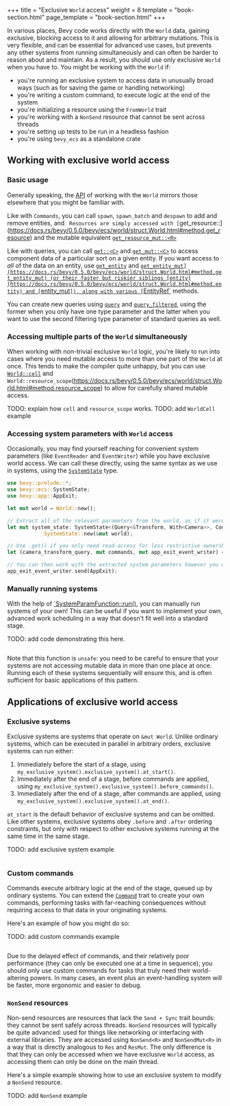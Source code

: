 +++
title = "Exclusive `World` access"
weight = 8
template = "book-section.html"
page_template = "book-section.html"
+++

In various places, Bevy code works directly with the `World` data, gaining exclusive, blocking access to it and allowing for arbitrary mutations.
This is very flexible, and can be essential for advanced use cases, but prevents any other systems from running simultaneously and can often be harder to reason about and maintain.
As a result, you should use only exclusive `World` when you have to.
You might be working with the `World` if:

- you're running an exclusive system to access data in unusually broad ways (such as for saving the game or handling networking)
- you're writing a custom command, to execute logic at the end of the system
- you're initializing a resource using the `FromWorld` trait
- you're working with a `NonSend` resource that cannot be sent across threads
- you're setting up tests to be run in a headless fashion
- you're using `bevy_ecs` as a standalone crate

## Working with exclusive world access

### Basic usage

Generally speaking, the [API](https://docs.rs/bevy/0.5.0/bevy/ecs/world/struct.World.html) of working with the `World` mirrors those elsewhere that you might be familiar with.

Like with `Commands`, you can call `spawn`, `spawn_batch` and `despawn` to add and remove entities, and `
Resources are simply accessed with [`get_resource::<R>](https://docs.rs/bevy/0.5.0/bevy/ecs/world/struct.World.html#method.get_resource) and the mutable equivalent [`get_resource_mut::<R>`](https://docs.rs/bevy/0.5.0/bevy/ecs/world/struct.World.html#method.get_resource)

Like with queries, you can call [`get::<C>`](https://docs.rs/bevy/0.5.0/bevy/ecs/world/struct.World.html#method.get) and [`get_mut::<C>`](https://docs.rs/bevy/0.5.0/bevy/ecs/world/struct.World.html#method.get_mut) to access component data of a particular sort on a given entity. 
If you want access to *all* of the data on an entity, use [`get_entity`](https://docs.rs/bevy/0.5.0/bevy/ecs/world/struct.World.html#method.get_entity) and [`get_entity_mut](https://docs.rs/bevy/0.5.0/bevy/ecs/world/struct.World.html#method.get_entity_mut) (or their faster but riskier siblings [entity](https://docs.rs/bevy/0.5.0/bevy/ecs/world/struct.World.html#method.entity) and [`entity_mut`]), along with various [`EntityRef`](https://docs.rs/bevy/0.5.0/bevy/ecs/world/struct.EntityRef.html) methods.

You can create new queries using [`query`](https://docs.rs/bevy/0.5.0/bevy/ecs/world/struct.World.html#method.query) and [`query_filtered`](https://docs.rs/bevy/0.5.0/bevy/ecs/world/struct.World.html#method.query_filtered), using the former when you only have one type parameter and the latter when you want to use the second filtering type parameter of standard queries as well.

### Accessing multiple parts of the `World` simultaneously

When working with non-trivial exclusive `World` logic, you're likely to run into cases where you need mutable access to more than one part of the `World` at once.
This tends to make the compiler quite unhappy, but you can use [`World::cell`](https://docs.rs/bevy/0.5.0/bevy/ecs/world/struct.World.html#method.bundles) and `World::resource_scope`(https://docs.rs/bevy/0.5.0/bevy/ecs/world/struct.World.html#method.resource_scope) to allow for carefully shared mutable access.

TODO: explain how `cell` and `resource_scope` works.
TODO: add `WorldCell` example

### Accessing system parameters with `World` access

Occasionally, you may find yourself reaching for convenient system parameters (like `EventReader` and `EventWriter`) while you have exclusive world access.
We can call these directly, using the same syntax as we use in systems, using the [`SystemState`](https://docs.rs/bevy/latest/bevy/ecs/system/struct.SystemState) type.

```rust
use bevy::prelude::*;
use bevy::ecs::SystemState;
use bevy::app::AppExit;

let mut world = World::new();

// Extract all of the relevant parameters from the world, as if it were a system
let mut system_state: SystemState<(Query<&Transform, With<Camera>>, Commands, EventWriter<AppExit>>)> =
            SystemState::new(&mut world);

// Use .get() if you only need read-access for less restrictive ownership constraints
let (camera_transform_query, mut commands, mut app_exit_event_writer) = system_state.get_mut(&world);

// You can then work with the extracted system parameters however you wish
app_exit_event_writer.send(AppExit);
```

### Manually running systems

With the help of [`SystemParamFunction::run()](https://docs.rs/bevy/0.5.0/bevy/ecs/system/trait.SystemParamFunction.html#tymethod.run), you can manually run systems of your own!
This can be useful if you want to implement your own, advanced work scheduling in a way that doesn't fit well into a standard stage.

TODO: add code demonstrating this here.
```rust

```

Note that this function is `unsafe`: you need to be careful to ensure that your systems are not accessing mutable data in more than one place at once.
Running each of these systems sequentially will ensure this, and is often sufficient for basic applications of this pattern.

## Applications of exclusive world access

### Exclusive systems

Exclusive systems are systems that operate on `&mut World`.
Unlike ordinary systems, which can be executed in parallel in arbitrary orders, exclusive systems can run either:

1. Immediately before the start of a stage, using `my_exclusive_system().exclusive_system().at_start()`.
2. Immediately after the end of a stage, before commands are applied, using `my_exclusive_system().exclusive_system().before_commands()`.
3. Immediately after the end of a stage, after commands are applied, using `my_exclusive_system().exclusive_system().at_end()`.

`at_start` is the default behavior of exclusive systems and can be omitted.
Like other systems, exclusive systems obey `.before` and `.after` ordering constraints, but only with respect to other exclusive systems running at the same time in the same stage.

TODO: add exclusive system example
```rust

```

### Custom commands

Commands execute arbitrary logic at the end of the stage, queued up by ordinary systems.
You can extend the [`Command`](https://docs.rs/bevy/0.5.0/bevy/ecs/system/trait.Command.html) trait to create your own commands, performing tasks with far-reaching consequences without requiring access to that data in your originating systems.

Here's an example of how you might do so:

TODO: add custom commands example
```rust

```

Due to the delayed effect of commands, and their relatively poor performance (they can only be executed one at a time in sequence), you should only use custom commands for tasks that truly need their world-altering powers.
In many cases, an event plus an event-handling system will be faster, more ergonomic and easier to debug.

### `NonSend` resources

Non-send resources are resources that lack the `Send + Sync` trait bounds: they cannot be sent safely across threads.
`NonSend` resources will typically be quite advanced: used for things like networking or interfacing with external libraries.
They are accessed using `NonSend<R>` and `NonSendMut<R>` in a way that is directly analogous to `Res` and `ResMut`.
The only difference is that they can only be accessed when we have exclusive `World` access, as accessing them can only be done on the main thread.

Here's a simple example showing how to use an exclusive system to modify a `NonSend` resource.

TODO: add `NonSend` example
```rust

```
